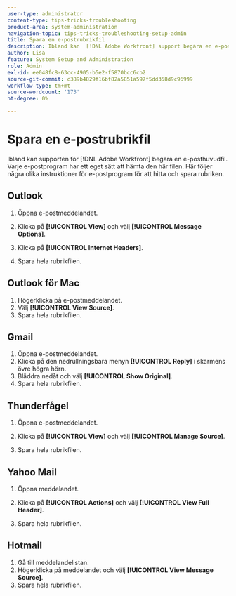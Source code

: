 ```yaml
---
user-type: administrator
content-type: tips-tricks-troubleshooting
product-area: system-administration
navigation-topic: tips-tricks-troubleshooting-setup-admin
title: Spara en e-postrubrikfil
description: Ibland kan  [!DNL Adobe Workfront] support begära en e-posthuvudfil. Varje e-postprogram har ett eget sätt att hämta den här filen. Här följer några olika instruktioner för e-postprogram för att hitta och spara rubriken. [!DNL Outlook]
author: Lisa
feature: System Setup and Administration
role: Admin
exl-id: ee048fc8-63cc-4905-b5e2-f5870bcc6cb2
source-git-commit: c389b4829f16bf82a5851a597f5dd358d9c96999
workflow-type: tm+mt
source-wordcount: '173'
ht-degree: 0%

---
```


# Spara en e-postrubrikfil

Ibland kan supporten för [!DNL Adobe Workfront] begära en e-posthuvudfil. Varje e-postprogram har ett eget sätt att hämta den här filen. Här följer några olika instruktioner för e-postprogram för att hitta och spara rubriken.

## Outlook

1. Öppna e-postmeddelandet.
1. Klicka på **[!UICONTROL View]** och välj **[!UICONTROL Message Options]**.

1. Klicka på **[!UICONTROL Internet Headers]**.
1. Spara hela rubrikfilen.

## Outlook för Mac

1. Högerklicka på e-postmeddelandet.
1. Välj **[!UICONTROL View Source]**.
1. Spara hela rubrikfilen.

## Gmail

1. Öppna e-postmeddelandet.
1. Klicka på den nedrullningsbara menyn **[!UICONTROL Reply]** i skärmens övre högra hörn.
1. Bläddra nedåt och välj **[!UICONTROL Show Original]**.
1. Spara hela rubrikfilen.

## Thunderfågel

1. Öppna e-postmeddelandet.
1. Klicka på **[!UICONTROL View]** och välj **[!UICONTROL Manage Source]**.

1. Spara hela rubrikfilen.

## Yahoo Mail

1. Öppna meddelandet.
1. Klicka på **[!UICONTROL Actions]** och välj **[!UICONTROL View Full Header]**.

1. Spara hela rubrikfilen.

## Hotmail

1. Gå till meddelandelistan.
1. Högerklicka på meddelandet och välj **[!UICONTROL View Message Source]**.
1. Spara hela rubrikfilen.
